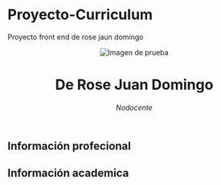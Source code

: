 # Proyecto-Curriculum
Proyecto front end de rose jaun domingo
<!DOCTYPE html>
<html lang="es">
<head>
    <meta charset="UTF-8">
    <meta http-equiv="X-UA-Compatible" content="IE=edge">
    <meta name="viewport" content="width=device-width, initial-scale=1.0">
    <title> Proyecto Integrados Front end </title>
    <link rel="stylesheet" href="C:\Users\jdderose\Desktop\visual studio code\css\estilos-proyecto-final.css">
    <link rel="preconnect" href="https://fonts.googleapis.com">
<link rel="preconnect" href="https://fonts.gstatic.com" crossorigin>
<link href="https://fonts.googleapis.com/css2?family=Roboto:ital,wght@0,100;1,100&family=Shantell+Sans:wght@300&display=swap" rel="stylesheet">
</head>
<body>
    <header>
        <img src="https://randomuser.me/api/portraits/men/75.jpg" alt="Imagen de prueba">
        <div>
        <h1>De Rose Juan Domingo</h1>
        <h6>Nodocente</h6>
        </div>
    </header>
    <section>
        <article>
            <h2>Información profecional</h2>
        </article>
        <aside>
        <h2>Información academica</h2>
        </aside>
    </section>
</body>
</html>
